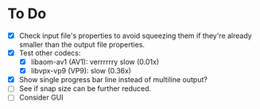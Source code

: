 # To Do
- [x] Check input file's properties to avoid squeezing them if they're already smaller than the output file properties.
- [x] Test other codecs:
  - [x] libaom-av1 (AV1): verrrrrry slow (0.01x)
  - [x] libvpx-vp9 (VP9): slow (0.36x)
- [x] Show single progress bar line instead of multiline output?
- [ ] See if snap size can be further reduced.
- [ ] Consider GUI